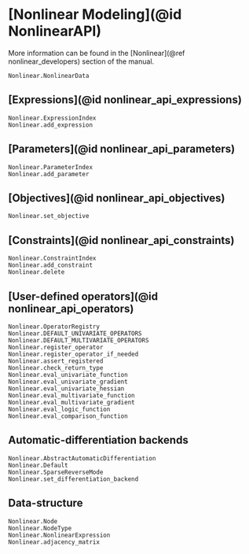 # [Nonlinear Modeling](@id NonlinearAPI)

More information can be found in the [Nonlinear](@ref nonlinear_developers)
section of the manual.

```@docs
Nonlinear.NonlinearData
```

## [Expressions](@id nonlinear_api_expressions)

```@docs
Nonlinear.ExpressionIndex
Nonlinear.add_expression
```

## [Parameters](@id nonlinear_api_parameters)

```@docs
Nonlinear.ParameterIndex
Nonlinear.add_parameter
```

## [Objectives](@id nonlinear_api_objectives)

```@docs
Nonlinear.set_objective
```

## [Constraints](@id nonlinear_api_constraints)

```@docs
Nonlinear.ConstraintIndex
Nonlinear.add_constraint
Nonlinear.delete
```

## [User-defined operators](@id nonlinear_api_operators)

```@docs
Nonlinear.OperatorRegistry
Nonlinear.DEFAULT_UNIVARIATE_OPERATORS
Nonlinear.DEFAULT_MULTIVARIATE_OPERATORS
Nonlinear.register_operator
Nonlinear.register_operator_if_needed
Nonlinear.assert_registered
Nonlinear.check_return_type
Nonlinear.eval_univariate_function
Nonlinear.eval_univariate_gradient
Nonlinear.eval_univariate_hessian
Nonlinear.eval_multivariate_function
Nonlinear.eval_multivariate_gradient
Nonlinear.eval_logic_function
Nonlinear.eval_comparison_function
```

## Automatic-differentiation backends

```@docs
Nonlinear.AbstractAutomaticDifferentiation
Nonlinear.Default
Nonlinear.SparseReverseMode
Nonlinear.set_differentiation_backend
```

## Data-structure

```@docs
Nonlinear.Node
Nonlinear.NodeType
Nonlinear.NonlinearExpression
Nonlinear.adjacency_matrix
```
